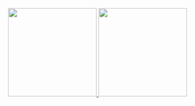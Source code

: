 <div align="center">
  <a href="https://github.com/wiliammelo01">
  <img height="180em" src="https://github-readme-stats.vercel.app/api?username=wiliammelo01&show_icons=true&theme=dracula&include_all_commits=true&count_private=true"/>
  <img height="180em" src="https://github-readme-stats.vercel.app/api/top-langs/?username=wiliammelo01&layout=compact&langs_count=7&theme=dracula"/>
</div>
